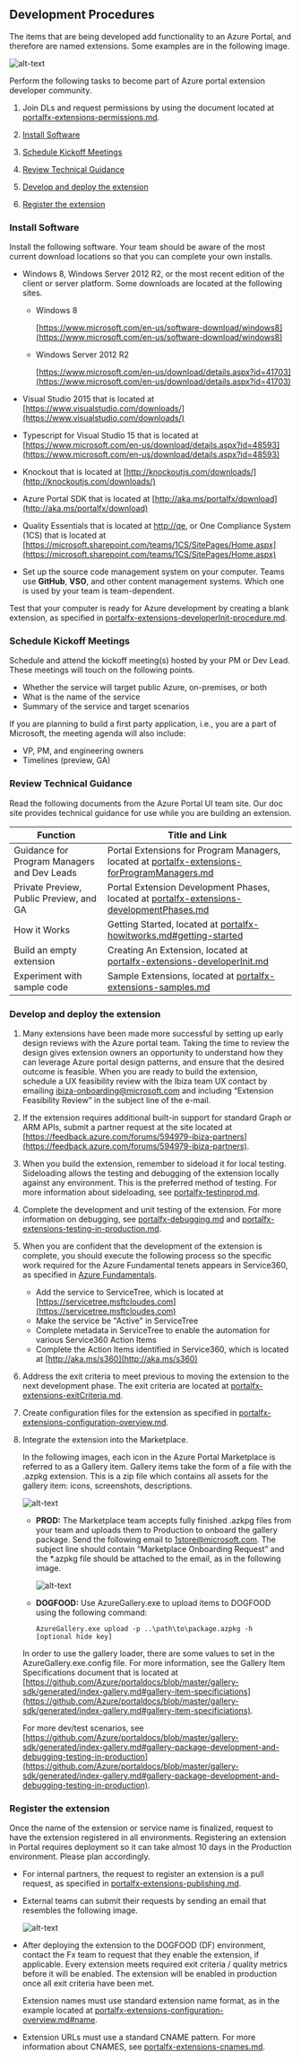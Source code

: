 <a name="development-procedures"></a>
## Development Procedures

The items that are being developed add functionality to an Azure Portal, and therefore are named extensions.  Some examples are in the following image.

 ![alt-text](../media/portalfx-ui-concepts/blade.png "Azure Portal Blades")

Perform the following tasks to become part of Azure portal extension developer community.

1. Join DLs and request permissions by using the document located at [portalfx-extensions-permissions.md](portalfx-extensions-permissions.md).

1. [Install Software](#install-software)

1. [Schedule Kickoff Meetings](#schedule-kickoff-meetings)

1. [Review Technical Guidance](#review-technical-guidance)

1. [Develop and deploy the extension](#develop-and-deploy-the-extension)

1. [Register the extension](#register-the-extension)

<a name="development-procedures-install-software"></a>
### Install Software
   
Install the following software. Your team should be aware of the most current download locations so that you can complete your own installs.

* Windows 8, Windows Server 2012 R2, or the most recent edition of the client or server platform. Some downloads are located at the following sites.
  * Windows 8
    
    [https://www.microsoft.com/en-us/software-download/windows8](https://www.microsoft.com/en-us/software-download/windows8)

  * Windows Server 2012 R2

    [https://www.microsoft.com/en-us/download/details.aspx?id=41703](https://www.microsoft.com/en-us/download/details.aspx?id=41703)

* Visual Studio 2015 that is located at [https://www.visualstudio.com/downloads/](https://www.visualstudio.com/downloads/)

* Typescript for Visual Studio 15 that is located at [https://www.microsoft.com/en-us/download/details.aspx?id=48593](https://www.microsoft.com/en-us/download/details.aspx?id=48593)

* Knockout that is located at [http://knockoutjs.com/downloads/](http://knockoutjs.com/downloads/)

* Azure Portal SDK that is located at [http://aka.ms/portalfx/download](http://aka.ms/portalfx/download)

* Quality Essentials that is located at [http://qe](http://qe), or One Compliance System (1CS) that is located at  [https://microsoft.sharepoint.com/teams/1CS/SitePages/Home.aspx](https://microsoft.sharepoint.com/teams/1CS/SitePages/Home.aspx)

* Set up the source code management system on your computer. Teams use **GitHub**, **VSO**, and other content management systems. Which one is used by your team is team-dependent.

Test that your computer is ready for Azure development by creating a blank extension, as specified in [portalfx-extensions-developerInit-procedure.md](portalfx-extensions-developerInit-procedure.md).

<a name="development-procedures-schedule-kickoff-meetings"></a>
### Schedule Kickoff Meetings

Schedule and attend the kickoff meeting(s) hosted by your PM or Dev Lead. These meetings will touch on the following points.
* Whether the service will target public Azure, on-premises, or both
* What is the name of the service
* Summary of the service and target scenarios

If you are planning to build a first party application, i.e., you are a part of Microsoft, the meeting agenda will also include:
* VP, PM, and engineering owners
* Timelines (preview, GA)

<a name="development-procedures-review-technical-guidance"></a>
### Review Technical Guidance

Read the following documents from the Azure Portal UI team site.  Our doc site provides technical guidance for use while you are building an extension.

| Function                                      | Title and Link |
| ---                                           | --- |
| Guidance for Program Managers and Dev Leads   | Portal Extensions for Program Managers, located at [portalfx-extensions-forProgramManagers.md](portalfx-extensions-forProgramManagers.md) |
| Private Preview, Public Preview, and GA       | Portal Extension Development Phases, located at [portalfx-extensions-developmentPhases.md](portalfx-extensions-developmentPhases.md) |
| How it Works	                                | Getting Started, located at [portalfx-howitworks.md#getting-started](portalfx-howitworks.md#getting-started)
| Build an empty extension                      | Creating An Extension, located at [portalfx-extensions-developerInit.md](portalfx-extensions-developerInit.md) |
| Experiment with sample code	                  | Sample Extensions, located at [portalfx-extensions-samples.md](portalfx-extensions-samples.md) |

<a name="development-procedures-develop-and-deploy-the-extension"></a>
### Develop and deploy the extension
 
1. Many extensions have been made more successful by setting up early design reviews with the Azure portal team. Taking the time to review the design gives extension owners an opportunity to understand how they can leverage Azure portal design patterns, and ensure that the desired outcome is feasible. When you are ready to build the extension, schedule a UX feasibility review with the Ibiza team UX contact by emailing ibiza-onboarding@microsoft.com and including “Extension Feasibility Review” in the subject line of the e-mail.

1.	If the extension requires additional built-in support for standard Graph or ARM APIs, submit a partner request at the site located at [https://feedback.azure.com/forums/594979-ibiza-partners](https://feedback.azure.com/forums/594979-ibiza-partners). 

1.	When you build the extension, remember to sideload it for local testing. Sideloading allows the testing and debugging of the extension locally against any environment. This is the preferred method of testing. For more information about sideloading, see [portalfx-testinprod.md](portalfx-testinprod.md).

1. Complete the development and unit testing of the extension. For more information on debugging, see [portalfx-debugging.md](portalfx-debugging.md) and [portalfx-extensions-testing-in-production.md](portalfx-extensions-testing-in-production.md).

1.	When you are confident that the development of the extension is complete, you should execute the following process so the specific work required for the Azure Fundamental tenets appears in Service360, as specified in [Azure Fundamentals](https://microsoft.sharepoint.com/teams/WAG/EngSys/Shared%20Documents/Argon/Azure%20Fundamentals%20Proposal/Azure%20Fundamentals%20Proposal.docx?d=wf5b821bc31c44042adb55ebf4d8b408d). 
    * Add the service to ServiceTree, which is located at [https://servicetree.msftcloudes.com](https://servicetree.msftcloudes.com)
    * Make the service be "Active" in ServiceTree
    * Complete metadata in ServiceTree to enable the automation for various Service360 Action Items
    * Complete the Action Items identified in Service360, which is located at [http://aka.ms/s360](http://aka.ms/s360)
1.	Address the exit criteria to meet previous to moving the extension to the next development phase. The exit criteria are located at [portalfx-extensions-exitCriteria.md](portalfx-extensions-exitCriteria.md).

1. Create configuration files for the extension as specified in [portalfx-extensions-configuration-overview.md](portalfx-extensions-configuration-overview.md).

1. 	Integrate the extension into the Marketplace. 

    In the following images, each icon in the Azure Portal Marketplace is referred to as a Gallery item. Gallery items take the form of a file with the .azpkg extension. This is a  zip file which contains all assets for the gallery item: icons, screenshots, descriptions.

    ![alt-text](../media/portalfx-extensions-forDevelopers/azurePortalMarketPlace.png "Azure Portal Marketplace")

    * **PROD:** The Marketplace team accepts fully finished .azkpg files from your team and uploads them to Production to onboard the gallery package. Send the following email to 1store@microsoft.com.  The subject line should contain “Marketplace Onboarding Request” and the *.azpkg file should be attached to the email, as in the following image.

      ![alt-text](../media/portalfx-extensions-forDevelopers/marketplaceOnboardingRequest.png "Marketplace Onboarding Request")

    * **DOGFOOD:** Use AzureGallery.exe to upload items to DOGFOOD using the following command:

      ```AzureGallery.exe upload -p ..\path\to\package.azpkg -h [optional hide key]```

    In order to use the gallery loader, there are some values to set in the AzureGallery.exe.config file. For more information, see the Gallery Item Specifications document that is located at      [https://github.com/Azure/portaldocs/blob/master/gallery-sdk/generated/index-gallery.md#gallery-item-specificiations](https://github.com/Azure/portaldocs/blob/master/gallery-sdk/generated/index-gallery.md#gallery-item-specificiations).  

    For more dev/test scenarios, see [https://github.com/Azure/portaldocs/blob/master/gallery-sdk/generated/index-gallery.md#gallery-package-development-and-debugging-testing-in-production](https://github.com/Azure/portaldocs/blob/master/gallery-sdk/generated/index-gallery.md#gallery-package-development-and-debugging-testing-in-production).

<a name="development-procedures-register-the-extension"></a>
### Register the extension

Once the name of the extension or service name is finalized, request to have the extension registered in all environments. Registering an extension in Portal requires deployment so it can take almost 10 days in the Production environment. Please plan accordingly.

* For internal partners, the request to register an extension is a pull request, as specified in [portalfx-extensions-publishing.md](portalfx-extensions-publishing.md).
 
* External teams can submit their requests by sending an email that resembles the following image.

  ![alt-text](../media/portalfx-extensions-forDevelopers/registrationRequest.png "Extension Registration Onboarding Request")
 
* After deploying the extension to the DOGFOOD (DF) environment, contact the Fx team to request that they enable the extension, if applicable. Every extension  meets required exit criteria / quality metrics before it will be enabled. The  extension will be enabled in production once all exit criteria have been met.

   Extension names must use standard extension name format, as in the example located at [portalfx-extensions-configuration-overview.md#name](portalfx-extensions-configuration-overview.md#name).

* Extension URLs must use a standard CNAME pattern. For more information about CNAMES, see [portalfx-extensions-cnames.md](portalfx-extensions-cnames.md).
